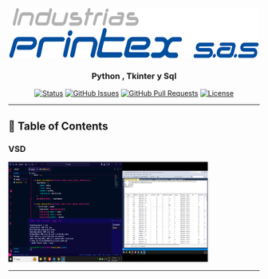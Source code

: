 <p align="center">
  <a href="" rel="noopener">
 <img width=500px height=100px src="/images/Logo Printex [Convertido].png" alt="Project logo"></a>
</p>

<h3 align="center">Python , Tkinter y Sql </h3>

<div align="center">

[![Status](https://img.shields.io/badge/status-active-success.svg)]()
[![GitHub Issues](https://img.shields.io/github/issues/kylelobo/The-Documentation-Compendium.svg)](https://github.com/kylelobo/The-Documentation-Compendium/issues)
[![GitHub Pull Requests](https://img.shields.io/github/issues-pr/kylelobo/The-Documentation-Compendium.svg)](https://github.com/kylelobo/The-Documentation-Compendium/pulls)
[![License](https://img.shields.io/badge/license-MIT-blue.svg)](/LICENSE)

</div>

---

## 📝 Table of Contents
<h3>VSD</h3>
<img width=400px height=200px src="/images/CapturaVisual.PNG" alt="Projectlogo">

<hr></hr>

</a>
